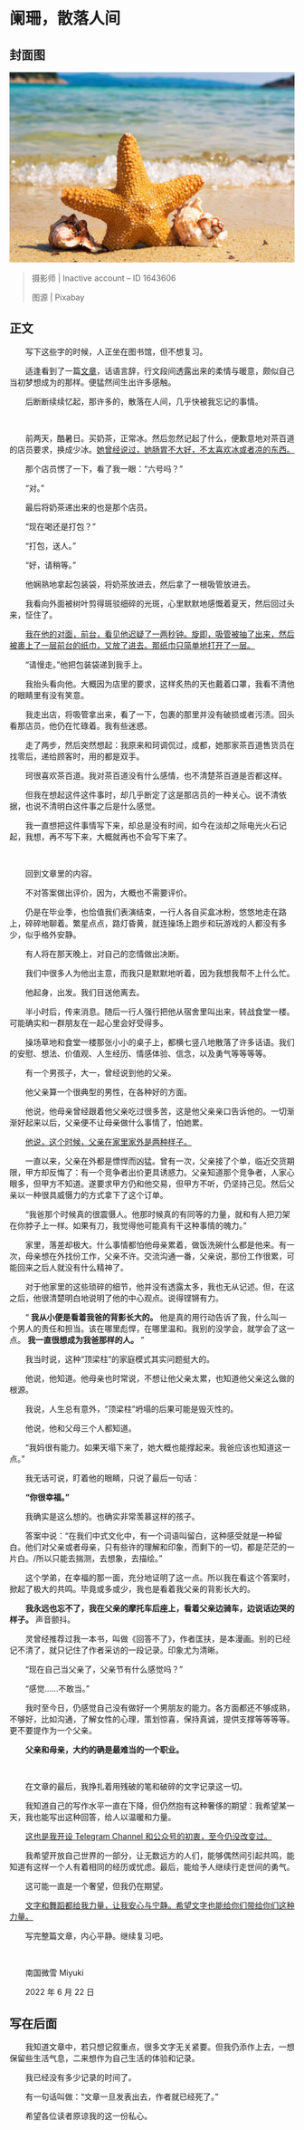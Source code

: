 # 阑珊，散落人间

## 封面图

![](https://raw.githubusercontent.com/TinySnow/GithubImageHosting/main/blog/articles/literature/blue-gd2e8e1c12_1920.jpg)

> 摄影师 | Inactive account – ID 1643606
>
> 图源 | Pixabay

## 正文

　　写下这些字的时候，人正坐在图书馆，但不想复习。

　　适逢看到了一篇[文章](https://www.zhihu.com/question/373615534/answer/2509902688)，话语言辞，行文段间透露出来的柔情与暖意，颇似自己当初梦想成为的那样。便猛然间生出许多感触。

　　后断断续续忆起，那许多的，散落在人间，几乎快被我忘记的事情。

<br>

　　前两天，酷暑日。买奶茶，正常冰。然后忽然记起了什么，便歉意地对茶百道的店员要求，换成少冰。<u>她曾经说过，她肠胃不大好，不太喜欢冰或者凉的东西。</u>

　　那个店员愣了一下，看了我一眼：“六号吗？”

　　“对。”

　　最后将奶茶递出来的也是那个店员。

　　“现在喝还是打包？”

　　“打包，送人。”

　　“好，请稍等。”

　　他娴熟地拿起包装袋，将奶茶放进去，然后拿了一根吸管放进去。

　　我看向外面被树叶剪得斑驳细碎的光斑，心里默默地感慨着夏天，然后回过头来，怔住了。

　　<u>我在他的对面，前台，看见他迟疑了一两秒钟。旋即，吸管被抽了出来，然后被裹上了一层前台的纸巾，又放了进去。那纸巾只简单地打开了一层。</u>

　　“请慢走。”他把包装袋递到我手上。

　　我抬头看向他。大概因为店里的要求，这样炙热的天也戴着口罩，我看不清他的眼睛里有没有笑意。

　　我走出店，将吸管拿出来，看了一下，包裹的那里并没有破损或者污渍。回头看那店员，他仍在忙碌着。我有些迷惑。

　　走了两步，然后突然想起：我原来和珂调侃过，成都，她那家茶百道售货员在找零后，递给顾客时，用的都是双手。

　　珂很喜欢茶百道。我对茶百道没有什么感情，也不清楚茶百道是否都这样。

　　但我在想起这件这件事时，却几乎断定了这是那店员的一种关心。说不清依据，也说不清明白这件事之后是什么感觉。

　　我一直想把这件事情写下来，却总是没有时间，如今在淡却之际电光火石记起，我想，再不写下来，大概就再也不会写下来了。

<br>

　　回到文章里的内容。

　　不对答案做出评价，因为，大概也不需要评价。

　　仍是在毕业季，也恰值我们表演结束，一行人各自买盒冰粉，悠悠地走在路上，碎碎地聊着。繁星点点，路灯昏黄，就连操场上跑步和玩游戏的人都没有多少，似乎格外安静。

　　有人将在那天晚上，对自己的恋情做出决断。

　　我们中很多人为他出主意，而我只是默默地听着，因为我想我帮不上什么忙。

　　他起身，出发。我们目送他离去。

　　半小时后，传来消息。随后一行人强行把他从宿舍里叫出来，转战食堂一楼。可能确实和一群朋友在一起心里会好受得多。

　　操场草地和食堂一楼那张小小的桌子上，都横七竖八地散落了许多话语。我们的安慰、想法、价值观、人生经历、情感体验、信念，以及勇气等等等等。

　　有一个男孩子，大一，曾经说到他的父亲。

　　他父亲算一个很典型的男性，在各种好的方面。

　　他说，他母亲曾经跟着他父亲吃过很多苦，这是他父亲亲口告诉他的。一切渐渐好起来以后，父亲便不让母亲做什么事情了，怕她累。

　　<u>他说，这个时候，父亲在家里家外是两种样子。</u>

　　一直以来，父亲在外都是慓悍而凶猛。曾有一次，父亲接了个单，临近交货期限，甲方却反悔了：有一个竞争者出价更具诱惑力。父亲知道那个竞争者，人家心眼多，但甲方不知道。遂要求甲方仍和他交易，但甲方不听，仍坚持己见。然后父亲以一种很具威慑力的方式拿下了这个订单。

　　“我爸那个时候真的很震慑人。他那时候真的有同等的力量，就和有人把刀架在你脖子上一样。如果有刀，我觉得他可能真有干这种事情的魄力。”

　　家里，落差却极大。什么事情都怕他母亲累着，做饭洗碗什么都是他来。有一次，母亲想在外找份工作，父亲不许。交流沟通一番，父亲说，那份工作很累，可能回来之后人就没有什么精神了。

　　对于他家里的这些琐碎的细节，他并没有透露太多，我也无从记述。但，在这之后，他很清楚明白地说明了他的中心观点。说得铿锵有力。

　　“ **我从小便是看着我爸的背影长大的。** 他是真的用行动告诉了我，什么叫一个男人的责任和担当。该在哪里彪悍，在哪里温和。我别的没学会，就学会了这一点。 **我一直很想成为我爸那样的人。** ”

　　我当时说，这种“顶梁柱”的家庭模式其实问题挺大的。

　　他说，他知道。他母亲也时常说，不想让他父亲太累，也知道他父亲这么做的根源。

　　我说，人生总有意外，“顶梁柱”坍塌的后果可能是毁灭性的。

　　他说，他和父母三个人都知道。

　　“我妈很有能力。如果天塌下来了，她大概也能撑起来。我爸应该也知道这一点。”

　　我无话可说，盯着他的眼睛，只说了最后一句话：

　　**“你很幸福。”**

　　我确实是这么想的。也确实非常羡慕这样的孩子。

　　答案中说：“在我们中式文化中，有一个词语叫留白，这种感受就是一种留白。他们对父亲或者母亲，只有些许的理解和印象，而剩下的一切，都是茫茫的一片白。/所以只能去揣测，去想象，去描绘。”

　　这个学弟，在幸福的那一面，充分地证明了这一点。所以我在看这个答案时，掀起了极大的共鸣。毕竟或多或少，我也是看着我父亲的背影长大的。

　　**我永远也忘不了，我在父亲的摩托车后座上，看着父亲边骑车，边说话边哭的样子。** 声音颤抖。

　　灵曾经推荐过我一本书，叫做《回答不了》，作者匡扶，是本漫画。别的已经记不清了，就只记住了作者采访的一段记录。印象尤为清晰。

　　“现在自己当父亲了，父亲节有什么感觉吗？”

　　“感觉……不敢当。”

　　我时至今日，仍感觉自己没有做好一个男朋友的能力。各方面都还不够成熟，不够好，比如沟通，了解女性的心理，策划惊喜，保持真诚，提供支撑等等等等。更不要提作为一个父亲。

　　**父亲和母亲，大约的确是最难当的一个职业。**

<br>

　　在文章的最后，我挣扎着用残破的笔和破碎的文字记录这一切。

　　我知道自己的写作水平一直在下降，但仍然抱有这种奢侈的期望：我希望某一天，我也能写出这种回答，给人以温暖和力量。

　　<u>这也是我开设 Telegram Channel 和公众号的初衷，至今仍没改变过。</u>

　　我希望开放自己世界的一部分，让无数远方的人们，能够偶然间引起共鸣，能知道有这样一个人有着相同的经历或忧虑。最后，能给予人继续行走世间的勇气。

　　这可能一直是一个奢望，但我仍在期望。

　　<u>文字和舞蹈都给我力量，让我安心与宁静。希望文字也能给你们带给你们这种力量。</u>

　　写完整篇文章，内心平静。继续复习吧。

<br>

　　南国微雪 Miyuki

　　2022 年 6 月 22 日

## 写在后面

　　我知道文章中，若只想记叙重点，很多文字无关紧要。但我仍添作上去，一想保留些生活气息，二来想作为自己生活的体验和记录。

　　我已经没有多少记录的时间了。

　　有一句话叫做：“文章一旦发表出去，作者就已经死了。”

　　希望各位读者原谅我的这一份私心。